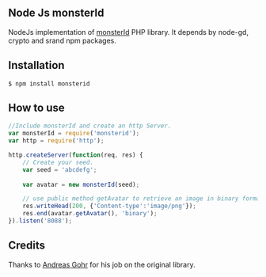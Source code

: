 ## Node Js monsterId

NodeJs implementation of [monsterId](http://www.splitbrain.org/projects/monsterid) PHP library.
It depends by node-gd, crypto and srand npm packages.

## Installation

    $ npm install monsterid

## How to use
```js
//Include monsterId and create an http Server.
var monsterId = require('monsterid');
var http = require('http');

http.createServer(function(req, res) {
    // Create your seed. 
    var seed = 'abcdefg';
    
    var avatar = new monsterId(seed);

    // use public method getAvatar to retrieve an image in binary format.
    res.writeHead(200, {'Content-type':'image/png'});
    res.end(avatar.getAvatar(), 'binary');
}).listen('8088');
```
## Credits

Thanks to [Andreas Gohr](http://www.splitbrain.org/personal) for his job on the original library.

